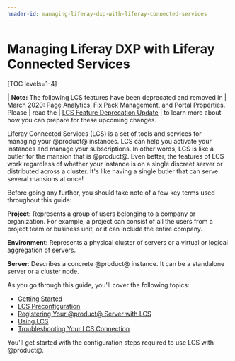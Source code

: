 ```yaml
---
header-id: managing-liferay-dxp-with-liferay-connected-services
---
```


# Managing Liferay DXP with Liferay Connected Services

[TOC levels=1-4]

| **Note:** The following LCS features have been deprecated and removed in
| March 2020: Page Analytics, Fix Pack Management, and Portal Properties. Please
| read the
| [LCS Feature Deprecation Update](https://help.liferay.com/hc/en-us/articles/360037317691-Liferay-Connected-Services-Feature-Deprecation-Update-March-2020)
| to learn more about how you can prepare for these upcoming changes.

Liferay Connected Services (LCS) is a set of tools and services for managing your @product@ instances. LCS can help you activate your instances and manage your
subscriptions. In other words, LCS is like a butler for the mansion that is
@product@. Even better, the features of LCS work regardless of whether your
instance is on a single discreet server or distributed across a cluster. It's
like having a single butler that can serve several mansions at once!

Before going any further, you should take note of a few key terms used
throughout this guide:

**Project:** Represents a group of users belonging to a company or
organization. For example, a project can consist of all the users from a
project team or business unit, or it can include the entire company.

**Environment**: Represents a physical cluster of servers or a virtual or
logical aggregation of servers.

**Server**: Describes a concrete @product@ instance. It can be a standalone
server or a cluster node.

As you go through this guide, you'll cover the following topics:

-   [Getting Started](/docs/7-1/deploy/-/knowledge_base/d/getting-started-with-lcs)
-   [LCS Preconfiguration](/docs/7-1/deploy/-/knowledge_base/d/lcs-preconfiguration)
-   [Registering Your @product@ Server with LCS](/docs/7-1/deploy/-/knowledge_base/d/activating-your-liferay-dxp-server-with-lcs)
-   [Using LCS](/docs/7-1/deploy/-/knowledge_base/d/using-lcs)
-   [Troubleshooting Your LCS Connection](/docs/7-1/deploy/-/knowledge_base/d/troubleshooting-your-lcs-connection)

You'll get started with the configuration steps required to use LCS with
@product@.
